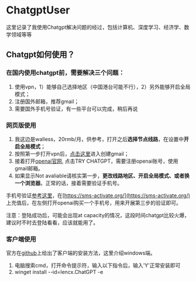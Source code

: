 # ChatgptUser
这里记录了我使用Chatgpt解决问题的经过，包括计算机、深度学习、经济学、数学领域等等


## Chatgpt如何使用？
### 在国内使用chatgpt前，需要解决三个问题：
1. 使用vpn，1）能够自己选择地区（中国港台可能不行），2）另外能够开启全局模式；
2. 注册国外邮箱，推荐gmail；
3. 需要国外手机号验证，有一些平台可以完成，稍后再说

### 网页版使用
1. 我这边是walless，20rmb/月，供参考，打开之后**选择节点线路**，在设置中**开启全局模式**；
2. 按照第一步打开vpn后，[点击这里](https://support.google.com/mail/answer/56256?hl=en)进入创建gmail；
3. 接着打开[openai官网](https://openai.com/blog/chatgpt/), 点击TRY CHATGPT，需要注册openai账号，使用gmail邮箱。
4. 如果显示Not avaliable请核实第一步，**更改线路地区、开启全局模式、或者换一个浏览器**。正常的话，接着需要验证手机号。

手机号验证[参考这里](https://readdevdocs.com/blog/makemoney/%E4%B8%AD%E5%9B%BD%E5%8C%BA%E6%B3%A8%E5%86%8COpenAI%E8%B4%A6%E5%8F%B7%E8%AF%95%E7%94%A8ChatGPT%E6%8C%87%E5%8D%97.html#%E6%B3%A8%E5%86%8C%E7%9F%AD%E4%BF%A1%E5%B9%B3%E5%8F%B0%E5%B9%B6%E5%85%85%E5%80%BC)，在[https://sms-activate.org/](https://sms-activate.org/) 上充值后，在左侧打开openai购买一个手机号，用来开展第三步的验证即可。

注意：登陆成功后，可能会出现at capacity的情况，这段时间chatgpt比较火爆，建议时不时去登陆看看，应该就能用了。

### 客户端使用
官方在[github](https://github.com/lencx/ChatGPT)上给出了客户端的安装方法，这里介绍windows端。
1. 电脑搜索cmd，打开命令提示符，输入以下指令后，输入'Y'正常安装即可
2. winget install --id=lencx.ChatGPT -e
